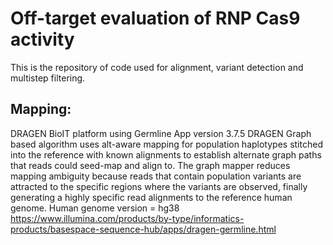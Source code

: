 # Off-target evaluation of RNP Cas9 activity

This is the repository of code used for alignment, variant detection and multistep filtering.

## Mapping: 

DRAGEN BioIT platform using Germline App version 3.7.5
DRAGEN Graph based algorithm uses alt-aware mapping for population haplotypes stitched into the reference with known alignments to establish alternate graph paths that reads could seed-map and align to. The graph mapper reduces mapping ambiguity because reads that contain population variants are attracted to the specific regions where the variants are observed, finally generating a highly specific read alignments to the reference human genome.
Human genome version = hg38
https://www.illumina.com/products/by-type/informatics-products/basespace-sequence-hub/apps/dragen-germline.html 

